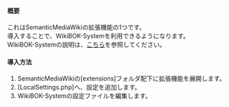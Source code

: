 <h4>概要</h4>
<div>
これはSemanticMediaWikiの拡張機能の1つです。<br/>
導入することで、WikiBOK-Systemを利用できるようになります。<br/>
WikiBOK-Systemの説明は、<a href="https://github.com/WikiBok/WikiBok/blob/master/WikiBok_manual.pdf">こちら</a>を参照してください。<br/>
</div>
<h4>導入方法</h4>
<ol>
<li>SemanticMediaWikiの[extensions]フォルダ配下に拡張機能を展開します。</li>
<li>[LocalSettings.php]へ、設定を追加します。</li>
<li>WikiBOK-Systemの設定ファイルを編集します。</li>
</ol>
 
